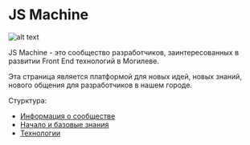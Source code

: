 # JS Machine

![alt text](https://github.com/js-machine/dashboard/blob/master/jsmachine-color%402x.png)

JS Machine - это сообщество разработчиков, заинтересованных в развитии Front End технологий в Могилеве.

Эта страница является платформой для новых идей, новых знаний, нового общения для разработчиков в нашем городе.

Стурктура:

 <ul>
  <li><a href="https://github.com/js-machine/dashboard/blob/master/topics/history/history.txt">Информация о сообществе</a></li>
  <li><a href="https://github.com/js-machine/dashboard/blob/master/topics/basis/basis.txt">Начало и базовые знания</a></li>
  <li><a href="https://github.com/js-machine/dashboard/blob/master/topics/technology/technology.txt">Технологии</a></li>
</ul>
